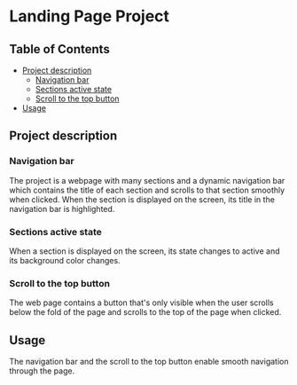 # Landing Page Project

## Table of Contents

* [Project description](#project-description)
  * [Navigation bar](#navigation-bar)
  * [Sections active state](#sections-active-state)
  * [Scroll to the top button](scroll-to-the-top-button)
* [Usage](#usage)

## Project description

### Navigation bar

The project is a webpage with many sections and a dynamic navigation bar which contains the title of each section and scrolls to that section smoothly when clicked. When the section is displayed on the screen, its title in the navigation bar is highlighted.

### Sections active state

When a section is displayed on the screen, its state changes to active and its background color changes.

### Scroll to the top button

The web page contains a button that's only visible when the user scrolls below the fold of the page and scrolls to the top of the page when clicked.

## Usage

The navigation bar and the scroll to the top button enable smooth navigation through the page.
